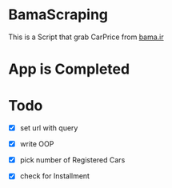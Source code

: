 # BamaScraping
This is a Script that grab CarPrice from [bama.ir](https://www.bama.ir)


# App is Completed

# Todo
- [x] set url with query
- [x] write OOP
- [x] pick number of Registered Cars 
- [x] check for Installment 

